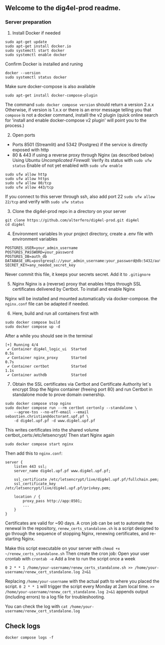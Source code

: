 ## Welcome to the dig4el-prod readme. 

### Server preparation
1. Install Docker if needed
```
sudo apt-get update
sudo apt-get install docker.io
sudo systemctl start docker
sudo systemctl enable docker
```
Confirm Docker is installed and runing
```
docker --version
sudo systemctl status docker
```
Make sure docker-compose is also available
```
sudo apt-get install docker-compose-plugin
```
The command `sudo docker compose version` should return a version 2.x.x
Otherwise, if version is 1.x.x or there is an error message telling you that `compose` is not 
a docker command, installl the v2 plugin (quick online search for 'install and enable docker-compose v2 plugin'
will point you to the process.)

2. Open ports
- Ports 8501 (Streamlit) and 5342 (Postgres) if the service is directly exposed with http
- 80 & 443 if using a reverse proxy through Nginx (as described below)
Using Ubuntu *Uncomplicated Firewall*:
Verify its status with `sudo ufw status`
Enable of not yet enabled with `sudo ufw enable`
```
sudo ufw allow http
sudo ufw allow https
sudo ufw allow 80/tcp
sudo ufw allow 443/tcp
```
If you connect to this server through ssh, also add port 22 `sudo ufw allow 22/tcp`
and verify with `sudo ufw status`

3. Clone the dig4el-prod repo in a directory on your server
```
git clone https://github.com/alterfero/dig4el-prod.git dig4el
cd dig4el
```
4. Environment variables
In your project directory, create a .env file with environment variables
```
POSTGRES_USER=your_admin_username
POSTGRES_PASSWORD=your_password
POSTGRES_DB=auth_db
DATABASE_URL=postgresql://your_admin_username:your_password@db:5432/auth_db
SECRET_KEY=any_needed_secret_key
```
Never commit this file, it keeps your secrets secret. Add it to `.gitignore`

5. Nginx
Nginx is a (reverse) proxy that enables https through SSL certificates delivered by Certbot.
To install and enable Nginx

Nginx will be installed and mounted automatically via docker-compose. 
the `nginx.conf` file can be adapted if needed. 

6. Here, build and run all containers first with 
```
sudo docker compose build
sudo docker compose up -d
```
After a while you should see in the terminal
```
[+] Running 4/4
 ✔ Container dig4el_logic_ui  Started                                                                                                                                                0.5s 
 ✔ Container nginx_proxy      Started                                                                                                                                                0.7s 
 ✔ Container certbot          Started                                                                                                                                                1.1s 
 ✔ Container authdb           Started  
```

7. Obtain the SSL certificates via Certbot and Certificate Authority let`s encrypt
Stop the Nginx container (freeing port 80) and run Certbot in standalone mode to prove domain ownership.

```
sudo docker compose stop nginx
sudo docker compose run --rm certbot certonly --standalone \
    --agree-tos --no-eff-email --email sebastien.christian@doctorant.upf.pf \
    -d dig4el.upf.pf -d www.dig4el.upf.pf
```
This writes certificates into the shared volume certbot_certs:/etc/letsencrypt/
Then start Nginx again
```
sudo docker compose start nginx
```
Then add this to `nginx.conf`:
```
server {
    listen 443 ssl;
    server_name dig4el.upf.pf www.dig4el.upf.pf;

    ssl_certificate /etc/letsencrypt/live/dig4el.upf.pf/fullchain.pem;
    ssl_certificate_key /etc/letsencrypt/live/dig4el.upf.pf/privkey.pem;

    location / {
        proxy_pass http://app:8501;
        ...
    }
}
```

Certificates are valid for ~90 days. A cron job can be set to automate the renewal
In the repository, `renew_certs_standalone.sh` is a script designed to go through the sequence 
of stopping Nginx, renewing certificates, and re-starting Nginx.

Make this script executable on your server with `chmod +x ~/renew_certs_standalone.sh`
Then create the cron job:
Open your user crontab with `crontab -e`
Add a line to run the script once a week
```
0 2 * * 1 /home/your-username/renew_certs_standalone.sh >> /home/your-username/renew_cert_standalone.log 2>&1
```
Replacing `/home/your-username` with the actual path to where you placed the script.
`0 2 * * 1` will trigger the script every Monday at 2am local time.
`>> /home/your-username/renew_cert_standalone.log 2>&1` appends output (including errors) to a log file for troubleshooting.

You can check the log with 
`cat /home/your-username/renew_cert_standalone.log`

## Check logs
```
docker compose logs -f
```
